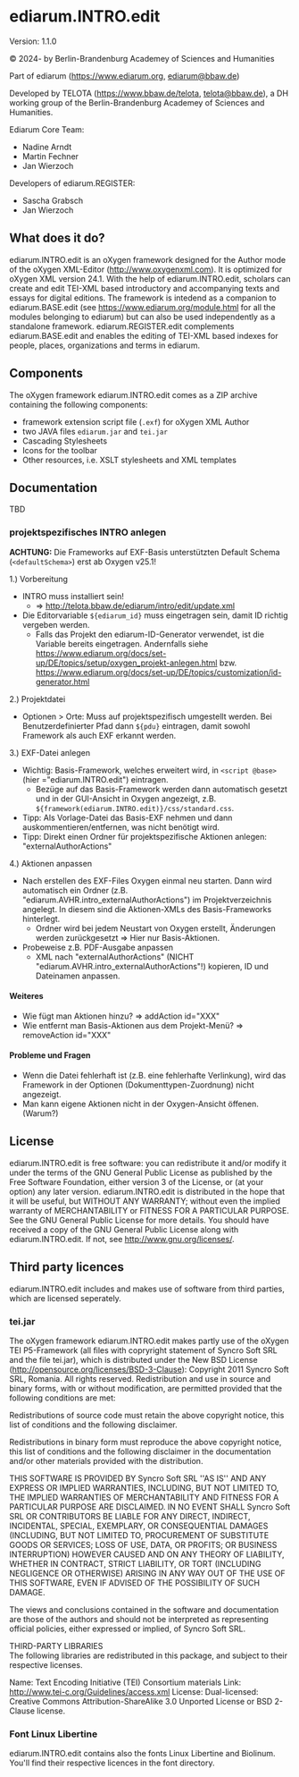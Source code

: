 # ediarum.INTRO.edit

Version: 1.1.0

© 2024- by Berlin-Brandenburg Academey of Sciences and Humanities

Part of ediarum (https://www.ediarum.org, ediarum@bbaw.de)

Developed by TELOTA (https://www.bbaw.de/telota, telota@bbaw.de), a DH working group of the Berlin-Brandenburg Academey of Sciences and Humanities.

Ediarum Core Team:

* Nadine Arndt
* Martin Fechner
* Jan Wierzoch

Developers of ediarum.REGISTER:

* Sascha Grabsch
* Jan Wierzoch

## What does it do?

ediarum.INTRO.edit is an oXygen framework designed for the Author mode of the
oXygen XML-Editor (http://www.oxygenxml.com). It is optimized for oXygen XML
version 24.1. With the help of ediarum.INTRO.edit, scholars can create and edit
TEI-XML based introductory and accompanying texts and essays for digital
editions. The framework is intedend as a companion to ediarum.BASE.edit (see
<https://www.ediarum.org/module.html> for all the modules belonging to ediarum)
but can also be used independently as a standalone framework.
ediarum.REGISTER.edit complements ediarum.BASE.edit and enables the editing of
TEI-XML based indexes for people, places, organizations and terms in ediarum.

## Components

The oXygen framework ediarum.INTRO.edit comes as a ZIP archive containing the
following components:

- framework extension script file (`.exf`) for oXygen XML Author
- two JAVA files `ediarum.jar` and `tei.jar`
- Cascading Stylesheets
- Icons for the toolbar
- Other resources, i.e. XSLT stylesheets and XML templates

## Documentation

TBD

### projektspezifisches INTRO anlegen

**ACHTUNG:** Die Frameworks auf EXF-Basis unterstützten Default Schema (`<defaultSchema>`) erst ab Oxygen v25.1!

1.) Vorbereitung
* INTRO muss installiert sein!
  * => http://telota.bbaw.de/ediarum/intro/edit/update.xml
* Die Editorvariable `${ediarum_id}` muss eingetragen sein, damit ID richtig vergeben werden.
  * Falls das Projekt den ediarum-ID-Generator verwendet, ist die Variable bereits eingetragen. Andernfalls siehe <https://www.ediarum.org/docs/set-up/DE/topics/setup/oxygen_projekt-anlegen.html> bzw. <https://www.ediarum.org/docs/set-up/DE/topics/customization/id-generator.html>

2.) Projektdatei
* Optionen > Orte: Muss auf projektspezifisch umgestellt werden. Bei Benutzerdefinierter Pfad dann `${pdu}` eintragen, damit sowohl Framework als auch EXF erkannt werden.

3.) EXF-Datei anlegen
* Wichtig: Basis-Framework, welches erweitert wird, in `<script @base>` (hier ="ediarum.INTRO.edit") eintragen.
  * Bezüge auf das Basis-Framework werden dann automatisch gesetzt und in der GUI-Ansicht in Oxygen angezeigt, z.B. `${framework(ediarum.INTRO.edit)}/css/standard.css`.
* Tipp: Als Vorlage-Datei das Basis-EXF nehmen und dann auskommentieren/entfernen, was nicht benötigt wird.
* Tipp: Direkt einen Ordner für projektspezifische Aktionen anlegen: "externalAuthorActions"

4.) Aktionen anpassen
* Nach erstellen des EXF-Files Oxygen einmal neu starten. Dann wird automatisch ein Ordner (z.B. "ediarum.AVHR.intro_externalAuthorActions") im Projektverzeichnis angelegt. In diesem sind die Aktionen-XMLs des Basis-Frameworks hinterlegt.
  * Ordner wird bei jedem Neustart von Oxygen erstellt, Änderungen werden zurückgesetzt => Hier nur Basis-Aktionen.
* Probeweise z.B. PDF-Ausgabe anpassen
  * XML nach "externalAuthorActions" (NICHT "ediarum.AVHR.intro_externalAuthorActions"!) kopieren, ID und Dateinamen anpassen.

#### Weiteres
* Wie fügt man Aktionen hinzu? => addAction id="XXX"
* Wie entfernt man Basis-Aktionen aus dem Projekt-Menü? => removeAction id="XXX"

#### Probleme und Fragen
- Wenn die Datei fehlerhaft ist (z.B. eine fehlerhafte Verlinkung), wird das Framework in der Optionen (Dokumenttypen-Zuordnung) nicht angezeigt.
- Man kann eigene Aktionen nicht in der Oxygen-Ansicht öffenen. (Warum?)


## License

ediarum.INTRO.edit is free software: you can redistribute it and/or modify
it under the terms of the GNU General Public License as published by
the Free Software Foundation, either version 3 of the License, or
(at your option) any later version.
ediarum.INTRO.edit is distributed in the hope that it will be useful,
but WITHOUT ANY WARRANTY; without even the implied warranty of
MERCHANTABILITY or FITNESS FOR A PARTICULAR PURPOSE.  See the
GNU General Public License for more details.
You should have received a copy of the GNU General Public License
along with ediarum.INTRO.edit. If not, see <http://www.gnu.org/licenses/>.

## Third party licences

ediarum.INTRO.edit includes and makes use of software from third parties, which are
licensed seperately.

### tei.jar
The oXygen framework ediarum.INTRO.edit makes partly use of the oXygen TEI P5-Framework
(all files with copryright statement of Syncro Soft SRL and the file tei.jar), which
is distributed under the New BSD License (http://opensource.org/licenses/BSD-3-Clause):
Copyright 2011 Syncro Soft SRL, Romania. All rights reserved.
Redistribution and use in source and binary forms, with or without modification, are
permitted provided that the following conditions are met:


Redistributions of source code must retain the above copyright notice, this list of conditions and the following disclaimer.

Redistributions in binary form must reproduce the above copyright notice, this list of conditions and the following disclaimer in the documentation and/or other materials provided with the distribution.

THIS SOFTWARE IS PROVIDED BY Syncro Soft SRL ''AS IS'' AND ANY EXPRESS OR IMPLIED
WARRANTIES, INCLUDING, BUT NOT LIMITED TO, THE IMPLIED WARRANTIES OF MERCHANTABILITY AND
FITNESS FOR A PARTICULAR PURPOSE ARE DISCLAIMED. IN NO EVENT SHALL Syncro Soft SRL OR
CONTRIBUTORS BE LIABLE FOR ANY DIRECT, INDIRECT, INCIDENTAL, SPECIAL, EXEMPLARY, OR
CONSEQUENTIAL DAMAGES (INCLUDING, BUT NOT LIMITED TO, PROCUREMENT OF SUBSTITUTE GOODS OR
SERVICES; LOSS OF USE, DATA, OR PROFITS; OR BUSINESS INTERRUPTION) HOWEVER CAUSED AND ON
ANY THEORY OF LIABILITY, WHETHER IN CONTRACT, STRICT LIABILITY, OR TORT (INCLUDING
NEGLIGENCE OR OTHERWISE) ARISING IN ANY WAY OUT OF THE USE OF THIS SOFTWARE, EVEN IF
ADVISED OF THE POSSIBILITY OF SUCH DAMAGE.

The views and conclusions contained in the software and documentation are those of the
authors and should not be interpreted as representing official policies, either expressed
or implied, of Syncro Soft SRL.

THIRD-PARTY LIBRARIES  
The following libraries are redistributed in this package, and subject to their respective licenses.

Name: Text Encoding Initiative (TEI) Consortium materials
Link: http://www.tei-c.org/Guidelines/access.xml
License: Dual-licensed: Creative Commons Attribution-ShareAlike 3.0 Unported License or BSD 2-Clause license.

### Font Linux Libertine

ediarum.INTRO.edit contains also the fonts Linux Libertine and Biolinum. You'll find their respective
licences in the font directory.
